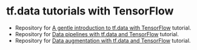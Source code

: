 # tf.data tutorials with TensorFlow
- Repository for [A gentle introduction to tf.data with TensorFlow](https://www.pyimagesearch.com/2021/06/14/a-gentle-introduction-to-tf-data-with-tensorflow/) tutorial.
- Repository for [Data pipelines with tf.data and TensorFlow](https://www.pyimagesearch.com/2021/06/21/data-pipelines-with-tf-data-and-tensorflow/) tutorial.
- Repository for [Data augmentation with tf.data and TensorFlow](https://www.pyimagesearch.com/2021/06/28/data-augmentation-with-tf-data-and-tensorflow/) tutorial.
